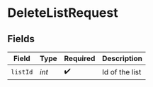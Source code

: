 # DeleteListRequest


## Fields

| Field              | Type               | Required           | Description        |
| ------------------ | ------------------ | ------------------ | ------------------ |
| `listId`           | *int*              | :heavy_check_mark: | Id of the list     |